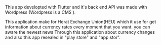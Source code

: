 This app developted with Flutter and it's back end  API was made with Wordpress (Wordpress is a CMS ).

This application make for Herat Exchange Union(HEU) which it use for get information about currency rates every moment that you want.
you can aware the newest news Through this application about currency changes and 
also this app resealed in "play store" and "app stor".
